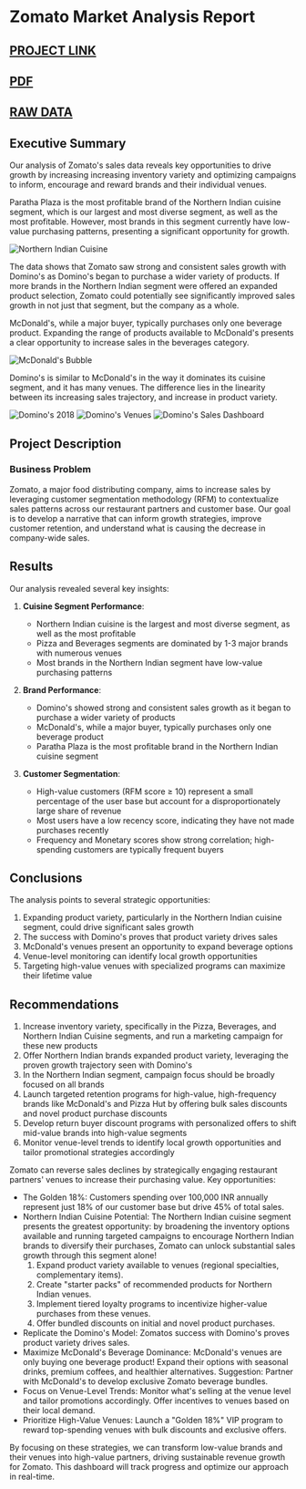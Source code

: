 # Zomato Market Analysis Report

[PROJECT LINK](https://public.tableau.com/views/ZomatoCustomerSegmentationandSalesAnalysis/CuisineCategoryOverview?:language=en-US&:sid=&:redirect=auth&:display_count=n&:origin=viz_share_link)
---
[PDF](https://github.com/cullenmccutcheon/Data-Projects-TripleTen/blob/main/Tableau%20Zomato%20Customer%20Segmentation%20and%20Sales%20Analysis/Zomato%20Customer%20Segmentation%20and%20Sales%20Analysis%20FINAL%20(1).pdf)
---
[RAW DATA](https://practicum-content.s3.us-west-1.amazonaws.com/data-eng/BIA/Dataset/Zomato%20data.zip)
---

## Executive Summary

Our analysis of Zomato's sales data reveals key opportunities to drive growth by increasing increasing inventory variety and optimizing campaigns to inform, encourage and reward brands and their individual venues.

Paratha Plaza is the most profitable brand of the Northern Indian cuisine segment, which is our largest and most diverse segment, as well as the most profitable. However, most brands in this segment currently have low-value purchasing patterns, presenting a significant opportunity for growth.

![Northern Indian Cuisine](NorthernIndian.png)

The data shows that Zomato saw strong and consistent sales growth with Domino's as Domino's began to purchase a wider variety of products. If more brands in the Northern Indian segment were offered an expanded product selection, Zomato could potentially see significantly improved sales growth in not just that segment, but the company as a whole.

McDonald's, while a major buyer, typically purchases only one beverage product. Expanding the range of products available to McDonald's presents a clear opportunity to increase sales in the beverages category.

![McDonald's Bubble](McDonaldsBubble.png)

Domino's is similar to McDonald's in the way it dominates its cuisine segment, and it has many venues. The difference lies in the linearity between its increasing sales trajectory, and increase in product variety.

![Domino's 2018](Dominos1.png)
![Domino's Venues](Dominos2.png)
![Domino's Sales Dashboard](Dominos3.png)

## Project Description

### Business Problem

Zomato, a major food distributing company, aims to increase sales by leveraging customer segmentation methodology (RFM) to contextualize sales patterns across our restaurant partners and customer base. Our goal is to develop a narrative that can inform growth strategies, improve customer retention, and understand what is causing the decrease in company-wide sales.

## Results

Our analysis revealed several key insights:

1. **Cuisine Segment Performance**:
   - Northern Indian cuisine is the largest and most diverse segment, as well as the most profitable
   - Pizza and Beverages segments are dominated by 1-3 major brands with numerous venues
   - Most brands in the Northern Indian segment have low-value purchasing patterns

2. **Brand Performance**:
   - Domino's showed strong and consistent sales growth as it began to purchase a wider variety of products
   - McDonald's, while a major buyer, typically purchases only one beverage product
   - Paratha Plaza is the most profitable brand in the Northern Indian cuisine segment

3. **Customer Segmentation**:
   - High-value customers (RFM score ≥ 10) represent a small percentage of the user base but account for a disproportionately large share of revenue
   - Most users have a low recency score, indicating they have not made purchases recently
   - Frequency and Monetary scores show strong correlation; high-spending customers are typically frequent buyers

## Conclusions

The analysis points to several strategic opportunities:

1. Expanding product variety, particularly in the Northern Indian cuisine segment, could drive significant sales growth
2. The success with Domino's proves that product variety drives sales
3. McDonald's venues present an opportunity to expand beverage options
4. Venue-level monitoring can identify local growth opportunities
5. Targeting high-value venues with specialized programs can maximize their lifetime value

## Recommendations

1. Increase inventory variety, specifically in the Pizza, Beverages, and Northern Indian Cuisine segments, and run a marketing campaign for these new products
2. Offer Northern Indian brands expanded product variety, leveraging the proven growth trajectory seen with Domino's
3. In the Northern Indian segment, campaign focus should be broadly focused on all brands
4. Launch targeted retention programs for high-value, high-frequency brands like McDonald's and Pizza Hut by offering bulk sales discounts and novel product purchase discounts
5. Develop return buyer discount programs with personalized offers to shift mid-value brands into high-value segments
6. Monitor venue-level trends to identify local growth opportunities and tailor promotional strategies accordingly

Zomato can reverse sales declines by strategically engaging restaurant partners' venues to increase their purchasing value. Key opportunities:
- The Golden 18%: Customers spending over 100,000 INR annually represent just 18% of our customer base but drive 45% of total sales.
- Northern Indian Cuisine Potential: The Northern Indian cuisine segment presents the greatest opportunity: by broadening the inventory options available and running targeted campaigns to encourage Northern Indian brands to diversify their purchases, Zomato can unlock substantial sales growth through this segment alone!
  1. Expand product variety available to venues (regional specialties, complementary items).
  2. Create "starter packs" of recommended products for Northern Indian venues.
  3. Implement tiered loyalty programs to incentivize higher-value purchases from these venues.
  4. Offer bundled discounts on initial and novel product purchases.
- Replicate the Domino's Model: Zomatos success with Domino's proves product variety drives sales.
- Maximize McDonald's Beverage Dominance: McDonald's venues are only buying one beverage product! Expand their options with seasonal drinks, premium coffees, and healthier alternatives. Suggestion: Partner with McDonald's to develop exclusive Zomato beverage bundles.
- Focus on Venue-Level Trends: Monitor what's selling at the venue level and tailor promotions accordingly. Offer incentives to venues based on their local demand.
- Prioritize High-Value Venues: Launch a "Golden 18%" VIP program to reward top-spending venues with bulk discounts and exclusive offers.

By focusing on these strategies, we can transform low-value brands and their venues into high-value partners, driving sustainable revenue growth for Zomato. This dashboard will track progress and optimize our approach in real-time.
